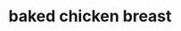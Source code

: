 ---
servings: 4 servings
notes: |-
  * 15 minutes to brine
  * 10 minutes to prep
  * 15 minutes to cook
  * 10 minutes to rest
directions: |-
  * To brine your chicken breasts fill a large bowl with 1 quart of warm water and 1/4 cup kosher salt.
  * Stir to combine until most of the salt is absorbed.
  * Add the chicken breasts and let them sit in the mixture to brine for 15 minutes, or you can also also cover the bowl and refrigerate for up to 6 hours
  * Remove the chicken breasts from the brine rinse them with cold water then pat them dry with some paper towels (however if the chicken breasts you purchased have already been pre-brined in a sodium solution skip this step.)
  * Preheat oven to 450°f.
  * Place the chicken breasts in a single layer in a large baking dish or roasting pan.
  * Brush on both sides (turning once) evenly with the melted butter or olive oil
  * In a separate small bowl whisk the salt pepper garlic powder and paprika until combined, then sprinkle the mixture evenly over the chicken on both sides
  * Bake for 15-18 minutes, or until the chicken is cooked through and no longer pink (I recommend using a cooking thermometer to know exactly when it is fully cooked; in the thickest part of the breast it should be 165°f)
  * If you want the chicken to be a little bit browned and crispier on top you can turn the broiler on high for the final 3-5 minutes and broil the chicken until it is cooked through and golden on top (Keep a close eyon the chicken so that it does not overcook and/or burn)
  * Once the chicken is cooked remove the pan from the oven transfer the chicken to a clean plate and loosely tent the plate with aluminum foil
  * Let the chicken rest for at least 5-10 minutes
  * Serve warm, or refrigerate in a sealed container for up to 3 days or freeze for up to 3 months
ingredients: |-
  * 4 boneless skinless chicken breasts pounded to even thickness and brined in saltwater (*see easy instructions below)
  * 1 tablespoon melted butter or olive oil
  * 1 teaspoon kosher salt
  * 1/2 teaspoon freshly-cracked black pepper
  * 1/2 teaspoon garlic powder
  * 1/2 teaspoon paprika (i prefer smoked paprika)
rating: 4
ease: easy
category: main course
subcategory: ['chicken', 'keto']
href: 'https://www.gimmesomeoven.com/baked-chicken-breast/#tasty-recipes-60192'
totalTime: 35 mins
cookTime: 15 mins
prepTime: 20 mins
title: baked chicken breast
path: /baked-chicken-breast
---